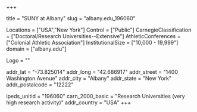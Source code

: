
+++

title = "SUNY at Albany"
slug = "albany.edu_196060"

Locations = ["USA","New York"]
Control = ["Public"]
CarnegieClassification = ["Doctoral/Research Universities--Extensive"]
AthleticConferences = ["Colonial Athletic Association"]
InstitutionalSize = ["10,000 - 19,999"]
domain = ["albany.edu"]

Logo = ""

addr_lat = "-73.825014"
addr_long = "42.686917"
addr_street = "1400 Washington Avenue"
addr_city = "Albany"
addr_state = "New York"
addr_postalcode = "12222"

ipeds_unitid = "196060"
carn_2000_basic = "Research Universities (very high research activity)"
addr_country = "USA"
+++
    
